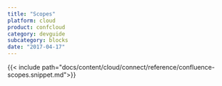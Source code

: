 ```yaml
---
title: "Scopes"
platform: cloud
product: confcloud
category: devguide
subcategory: blocks
date: "2017-04-17"
---
```


{{< include path="docs/content/cloud/connect/reference/confluence-scopes.snippet.md">}}